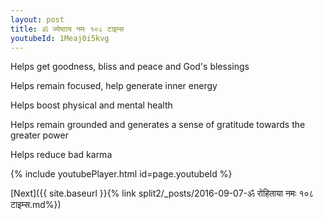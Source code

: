 ```yaml
---
layout: post
title: ॐ ज्येष्ठाय नमः १०८ टाइम्स
youtubeId: 1Meaj0i5kvg
---
```

 
 
Helps get goodness, bliss and peace and God's blessings
 
Helps remain focused, help generate inner energy 
 
Helps boost physical and mental health 
 
Helps remain grounded and generates a sense of gratitude towards the greater power 
 
Helps reduce bad karma
 
 
 
 


{% include youtubePlayer.html id=page.youtubeId %}
 
[Next]({{ site.baseurl }}{% link  split2/_posts/2016-09-07-ॐ रोहिताया नमः १०८ टाइम्स.md%})
 
